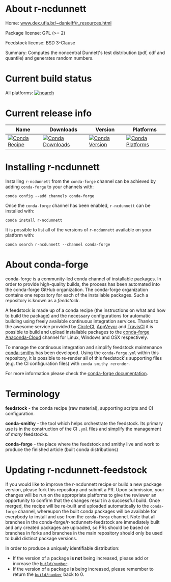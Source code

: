About r-ncdunnett
=================

Home: www.dex.ufla.br/~danielff/r_resources.html

Package license: GPL (>= 2)

Feedstock license: BSD 3-Clause

Summary: Computes the noncentral Dunnett's test distribution (pdf, cdf and quantile) and generates random numbers. 



Current build status
====================

All platforms:
[![noarch](https://img.shields.io/circleci/project/github/conda-forge/r-ncdunnett-feedstock/master.svg?label=noarch)](https://circleci.com/gh/conda-forge/r-ncdunnett-feedstock)

Current release info
====================

| Name | Downloads | Version | Platforms |
| --- | --- | --- | --- |
| [![Conda Recipe](https://img.shields.io/badge/recipe-r--ncdunnett-green.svg)](https://anaconda.org/conda-forge/r-ncdunnett) | [![Conda Downloads](https://img.shields.io/conda/dn/conda-forge/r-ncdunnett.svg)](https://anaconda.org/conda-forge/r-ncdunnett) | [![Conda Version](https://img.shields.io/conda/vn/conda-forge/r-ncdunnett.svg)](https://anaconda.org/conda-forge/r-ncdunnett) | [![Conda Platforms](https://img.shields.io/conda/pn/conda-forge/r-ncdunnett.svg)](https://anaconda.org/conda-forge/r-ncdunnett) |

Installing r-ncdunnett
======================

Installing `r-ncdunnett` from the `conda-forge` channel can be achieved by adding `conda-forge` to your channels with:

```
conda config --add channels conda-forge
```

Once the `conda-forge` channel has been enabled, `r-ncdunnett` can be installed with:

```
conda install r-ncdunnett
```

It is possible to list all of the versions of `r-ncdunnett` available on your platform with:

```
conda search r-ncdunnett --channel conda-forge
```


About conda-forge
=================

conda-forge is a community-led conda channel of installable packages.
In order to provide high-quality builds, the process has been automated into the
conda-forge GitHub organization. The conda-forge organization contains one repository
for each of the installable packages. Such a repository is known as a *feedstock*.

A feedstock is made up of a conda recipe (the instructions on what and how to build
the package) and the necessary configurations for automatic building using freely
available continuous integration services. Thanks to the awesome service provided by
[CircleCI](https://circleci.com/), [AppVeyor](https://www.appveyor.com/)
and [TravisCI](https://travis-ci.org/) it is possible to build and upload installable
packages to the [conda-forge](https://anaconda.org/conda-forge)
[Anaconda-Cloud](https://anaconda.org/) channel for Linux, Windows and OSX respectively.

To manage the continuous integration and simplify feedstock maintenance
[conda-smithy](https://github.com/conda-forge/conda-smithy) has been developed.
Using the ``conda-forge.yml`` within this repository, it is possible to re-render all of
this feedstock's supporting files (e.g. the CI configuration files) with ``conda smithy rerender``.

For more information please check the [conda-forge documentation](https://conda-forge.org/docs/).

Terminology
===========

**feedstock** - the conda recipe (raw material), supporting scripts and CI configuration.

**conda-smithy** - the tool which helps orchestrate the feedstock.
                   Its primary use is in the construction of the CI ``.yml`` files
                   and simplify the management of *many* feedstocks.

**conda-forge** - the place where the feedstock and smithy live and work to
                  produce the finished article (built conda distributions)


Updating r-ncdunnett-feedstock
==============================

If you would like to improve the r-ncdunnett recipe or build a new
package version, please fork this repository and submit a PR. Upon submission,
your changes will be run on the appropriate platforms to give the reviewer an
opportunity to confirm that the changes result in a successful build. Once
merged, the recipe will be re-built and uploaded automatically to the
`conda-forge` channel, whereupon the built conda packages will be available for
everybody to install and use from the `conda-forge` channel.
Note that all branches in the conda-forge/r-ncdunnett-feedstock are
immediately built and any created packages are uploaded, so PRs should be based
on branches in forks and branches in the main repository should only be used to
build distinct package versions.

In order to produce a uniquely identifiable distribution:
 * If the version of a package **is not** being increased, please add or increase
   the [``build/number``](https://conda.io/docs/user-guide/tasks/build-packages/define-metadata.html#build-number-and-string).
 * If the version of a package **is** being increased, please remember to return
   the [``build/number``](https://conda.io/docs/user-guide/tasks/build-packages/define-metadata.html#build-number-and-string)
   back to 0.
